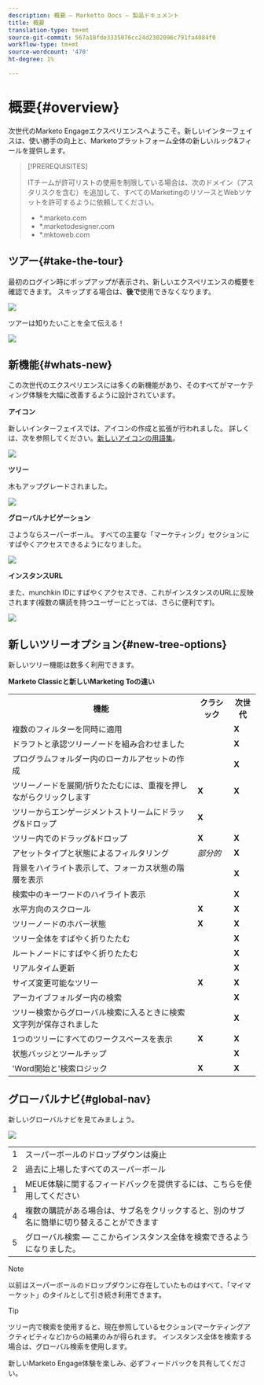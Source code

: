 ```yaml
---
description: 概要 — Marketto Docs — 製品ドキュメント
title: 概要
translation-type: tm+mt
source-git-commit: 567a18fde3335076cc24d2302096c791fa4084f0
workflow-type: tm+mt
source-wordcount: '470'
ht-degree: 1%

---
```



# 概要{#overview}

次世代のMarketo Engageエクスペリエンスへようこそ。新しいインターフェイスは、使い勝手の向上と、Marketoプラットフォーム全体の新しいルック&amp;フィールを提供します。

>[!PREREQUISITES]
>
>ITチームが許可リストの使用を制限している場合は、次のドメイン（アスタリスクを含む）を追加して、すべてのMarketingのリソースとWebソケットを許可するように依頼してください。
>
>* *.marketo.com
>* *.marketodesigner.com
>* *.mktoweb.com


## ツアー{#take-the-tour}

最初のログイン時にポップアップが表示され、新しいエクスペリエンスの概要を確認できます。 スキップする場合は、**後で**&#x200B;使用できなくなります。

![](assets/overview-1.png)

ツアーは知りたいことを全て伝える！

![](assets/overview-2.png)

## 新機能{#whats-new}

この次世代のエクスペリエンスには多くの新機能があり、そのすべてがマーケティング体験を大幅に改善するように設計されています。

**アイコン**

新しいインターフェイスでは、アイコンの作成と拡張が行われました。 詳しくは、次を参照してください。[新しいアイコンの用語集](/help/marketo/product-docs/marketo-engage-next-generation-experience/new-icon-glossary.md)。

![](assets/overview-3.png)

**ツリー**

木もアップグレードされました。

![](assets/overview-4.png)

**グローバルナビゲーション**

さようならスーパーボール。 すべての主要な「マーケティング」セクションにすばやくアクセスできるようになりました。

![](assets/overview-5.png)

**インスタンスURL**

また、munchkin IDにすばやくアクセスでき、これがインスタンスのURLに反映されます(複数の購読を持つユーザーにとっては、さらに便利です)。

![](assets/overview-6.png)

## 新しいツリーオプション{#new-tree-options}

新しいツリー機能は数多く利用できます。

**Marketo Classicと新しいMarketing Toの違い**

<table> 
 <tbody>
  <tr>
   <th>機能</th> 
   <th>クラシック</th> 
   <th>次世代</th> 
  </tr>
  <tr>
   <td>複数のフィルターを同時に適用</td> 
   <td></td> 
   <td><strong>X</strong></td>  
  </tr>
  <tr>
   <td>ドラフトと承認ツリーノードを組み合わせました</td> 
   <td></td> 
   <td><strong>X</strong></td> 
  </tr>
  <tr>
   <td>プログラムフォルダー内のローカルアセットの作成</td> 
   <td></td> 
   <td><strong>X</strong></td> 
  </tr>
  <tr>
   <td>ツリーノードを展開/折りたたむには、重複を押しながらクリックします</td> 
   <td><strong>X</strong></td> 
   <td><strong>X</strong></td>  
  </tr>
  <tr>
   <td>ツリーからエンゲージメントストリームにドラッグ&amp;ドロップ</td> 
   <td><strong>X</strong></td> 
   <td></td> 
  </tr>
  <tr>
   <td>ツリー内でのドラッグ&amp;ドロップ</td> 
   <td><strong>X</strong></td> 
   <td><strong>X</strong></td> 
  </tr>
  <tr>
   <td>アセットタイプと状態によるフィルタリング</td> 
   <td><i>部分的</i></td> 
   <td><strong>X</strong></td>  
  </tr>
  <tr>
   <td>背景をハイライト表示して、フォーカス状態の階層を表示</td> 
   <td></td> 
   <td><strong>X</strong></td> 
  </tr>
  <tr>
   <td>検索中のキーワードのハイライト表示</td> 
   <td></td> 
   <td><strong>X</strong></td> 
  </tr>
  <tr>
   <td>水平方向のスクロール</td> 
   <td><strong>X</strong></td> 
   <td><strong>X</strong></td>  
  </tr>
  <tr>
   <td>ツリーノードのホバー状態</td> 
   <td><strong>X</strong></td> 
   <td><strong>X</strong></td> 
  </tr>
  <tr>
   <td>ツリー全体をすばやく折りたたむ</td> 
   <td></td> 
   <td><strong>X</strong></td> 
  </tr>
  <tr>
   <td>ルートノードにすばやく折りたたむ</td> 
   <td></td> 
   <td><strong>X</strong></td>  
  </tr>
  <tr>
   <td>リアルタイム更新</td> 
   <td></td> 
   <td><strong>X</strong></td> 
  </tr>
  <tr>
   <td>サイズ変更可能なツリー</td> 
   <td><strong>X</strong></td> 
   <td><strong>X</strong></td> 
  </tr>
  <tr>
   <td>アーカイブフォルダー内の検索</td> 
   <td></td> 
   <td><strong>X</strong></td>  
  </tr>
  <tr>
   <td>ツリー検索からグローバル検索に入るときに検索文字列が保存されました</td> 
   <td></td> 
   <td><strong>X</strong></td> 
  </tr>
  <tr>
   <td>1つのツリーにすべてのワークスペースを表示</td> 
   <td><strong>X</strong></td> 
   <td><strong>X</strong></td> 
  </tr>
  <tr>
   <td>状態バッジとツールチップ</td> 
   <td></td> 
   <td><strong>X</strong></td>  
  </tr>
  <tr>
   <td>'Word開始と'検索ロジック</td> 
   <td><strong>X</strong></td> 
   <td><strong>X</strong></td> 
  </tr>
 </tbody>
</table>

## グローバルナビ{#global-nav}

新しいグローバルナビを見てみましょう。

![](assets/overview-7.png)

<table> 
 <tbody>
  <tr>
   <td>1</td> 
   <td>スーパーボールのドロップダウンは廃止</td> 
  </tr>
  <tr>
   <td>2</td> 
   <td>過去に上場したすべてのスーパーボール</td> 
  </tr>
  <tr>
   <td>1</td> 
   <td>MEUE体験に関するフィードバックを提供するには、こちらを使用してください</td> 
  </tr>
  <tr>
   <td>4</td> 
   <td>複数の購読がある場合は、サブ名をクリックすると、別のサブ名に簡単に切り替えることができます</td> 
  </tr>
  <tr>
   <td>5</td> 
   <td>グローバル検索 — ここからインスタンス全体を検索できるようになりました。</td> 
  </tr>
 </tbody>
</table>

>[!NOTE]
>
>以前はスーパーボールのドロップダウンに存在していたものはすべて、「マイマーケット」のタイルとして引き続き利用できます。

>[!TIP]
>
>ツリー内で検索を使用すると、現在参照しているセクション(マーケティングアクティビティなど)からの結果のみが得られます。 インスタンス全体を検索する場合は、グローバル検索を使用します。

新しいMarketo Engage体験を楽しみ、必ずフィードバックを共有してください。
